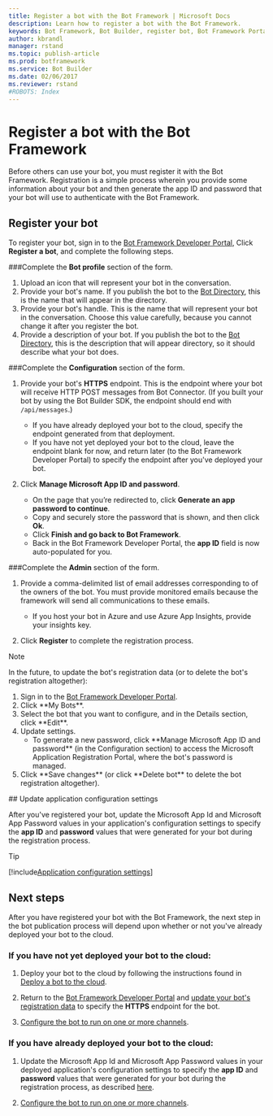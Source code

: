 ```yaml
---
title: Register a bot with the Bot Framework | Microsoft Docs
description: Learn how to register a bot with the Bot Framework.
keywords: Bot Framework, Bot Builder, register bot, Bot Framework Portal
author: kbrandl
manager: rstand
ms.topic: publish-article
ms.prod: botframework
ms.service: Bot Builder
ms.date: 02/06/2017
ms.reviewer: rstand
#ROBOTS: Index
---
```

# Register a bot with the Bot Framework

Before others can use your bot, you must register it with the Bot Framework.
Registration is a simple process wherein you provide some information about your bot and then generate the app ID and password that your bot will use to authenticate with the Bot Framework.

## Register your bot

To register your bot, sign in to the <a href="https://dev.botframework.com" target="_blank">Bot Framework Developer Portal</a>, Click **Register a bot**, and complete the following steps.
  
###Complete the **Bot profile** section of the form.  

1. Upload an icon that will represent your bot in the conversation.  
2. Provide your bot's name. If you publish the bot to the <a href="https://bots.botframework.com/" target="_blank">Bot Directory</a>, this is the name that will appear in the directory.  
3. Provide your bot's handle. This is the name that will represent your bot in the conversation. Choose this value carefully, because you cannot change it after you register the bot.  
4. Provide a description of your bot. If you publish the bot to the <a href="https://bots.botframework.com/" target="_blank">Bot Directory</a>, this is the description that will appear directory, so it should describe what your bot does.  

###Complete the **Configuration** section of the form.  

1. Provide your bot's **HTTPS** endpoint. This is the endpoint where your bot will receive HTTP POST messages from Bot Connector. (If you built your bot by using the Bot Builder SDK, the endpoint should end with `/api/messages`.)
    - If you have already deployed your bot to the cloud, specify the endpoint generated from that deployment.
    - If you have not yet deployed your bot to the cloud, leave the endpoint blank for now, and return later (to the Bot Framework Developer Portal) to specify the endpoint after you've deployed your bot.  

2. Click **Manage Microsoft App ID and password**.  
    - On the page that you’re redirected to, click **Generate an app password to continue**.
    - Copy and securely store the password that is shown, and then click **Ok**.  
    - Click **Finish and go back to Bot Framework**.  
    - Back in the Bot Framework Developer Portal, the **app ID** field is now auto-populated for you.  

###Complete the **Admin** section of the form.  

1. Provide a comma-delimited list of email addresses corresponding to of the owners of the bot.
You must provide monitored emails because the framework will send all communications to these emails.  
    - If you host your bot in Azure and use Azure App Insights, provide your insights key.  

2. Click **Register** to complete the registration process.

<a id="maintain"></a>
> [!NOTE]
> In the future, to update the bot's registration data (or to delete the bot's registration altogether):
> <ol><li>Sign in to the <a href="https://dev.botframework.com" target="_blank">Bot Framework Developer Portal</a>.</li><li>Click **My Bots**.</li><li>Select the bot that you want to configure, and in the Details section, click **Edit**.</li><li>Update settings.<ul><li>To generate a new password, click **Manage Microsoft App ID and password** (in the Configuration section) to access the Microsoft Application Registration Portal, where the bot's password is managed.</li></ul></li><li>Click **Save changes** (or click **Delete bot** to delete the bot registration altogether).</li></ol>

##<a id="updateConfigSettings"></a> Update application configuration settings

After you've registered your bot, update the Microsoft App Id and Microsoft App Password values in your application's configuration settings to specify the **app ID** and **password** values that were generated for your bot during the registration process.

> [!TIP]
[!include[Application configuration settings](../includes/snippet-tip-bot-config-settings.md)]

## Next steps

After you have registered your bot with the Bot Framework,
the next step in the bot publication process will depend upon whether or not you've already deployed your bot to the cloud.

### If you have not yet deployed your bot to the cloud:
1. Deploy your bot to the cloud by following the instructions found in [Deploy a bot to the cloud](bot-framework-publish-deploy.md).

2. Return to the <a href="https://dev.botframework.com" target="_blank">Bot Framework Developer Portal</a> and [update your bot's registration data](bot-framework-publish-register.md#maintain) to specify the **HTTPS** endpoint for the bot.

3. [Configure the bot to run on one or more channels](bot-framework-publish-configure.md).

### If you have already deployed your bot to the cloud:
1. Update the Microsoft App Id and Microsoft App Password values in your deployed application's configuration settings to specify the **app ID** and **password** values that were generated for your bot during the registration process, as described [here](#updateConfigSettings).

2. [Configure the bot to run on one or more channels](bot-framework-publish-configure.md).
